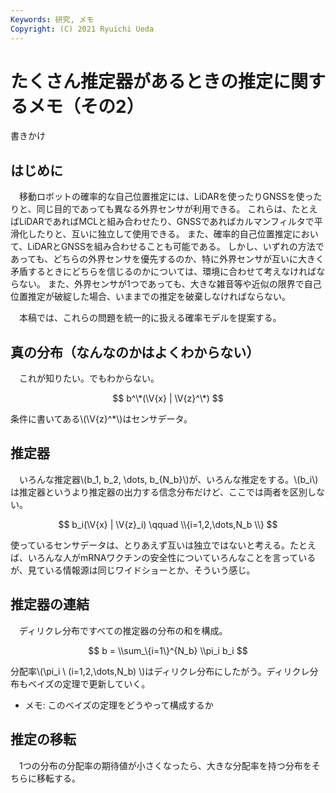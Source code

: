 ```yaml
---
Keywords: 研究, メモ
Copyright: (C) 2021 Ryuichi Ueda
---
```


# たくさん推定器があるときの推定に関するメモ（その2）

書きかけ

## はじめに

　移動ロボットの確率的な自己位置推定には、LiDARを使ったりGNSSを使ったりと、同じ目的であっても異なる外界センサが利用できる。
これらは、たとえばLiDARであればMCLと組み合わせたり、GNSSであればカルマンフィルタで平滑化したりと、互いに独立して使用できる。
また、確率的自己位置推定において、LiDARとGNSSを組み合わせることも可能である。
しかし、いずれの方法であっても、どちらの外界センサを優先するのか、特に外界センサが互いに大きく矛盾するときにどちらを信じるのかについては、環境に合わせて考えなければならない。
また、外界センサが1つであっても、大きな雑音等や近似の限界で自己位置推定が破綻した場合、いままでの推定を破棄しなければならない。


　本稿では、これらの問題を統一的に扱える確率モデルを提案する。

$$
	\newcommand{\V}[1]{\boldsymbol{#1}}
$$

## 真の分布（なんなのかはよくわからない）

　これが知りたい。でもわからない。

$$
	b^\*(\V{x} | \V{z}^\*)
$$

条件に書いてある\\(\V{z}^\*\\)はセンサデータ。

## 推定器

　いろんな推定器\\(b_1, b_2, \dots, b_{N_b}\\)が、いろんな推定をする。\\(b_i\\)は推定器というより推定器の出力する信念分布だけど、ここでは両者を区別しない。

$$
	b_i(\V{x} | \V{z}_i)  \qquad \\{i=1,2,\dots,N_b \\}
$$

使っているセンサデータは、とりあえず互いは独立ではないと考える。たとえば、いろんな人がmRNAワクチンの安全性についていろんなことを言っているが、見ている情報源は同じワイドショーとか、そういう感じ。

## 推定器の連結

　ディリクレ分布ですべての推定器の分布の和を構成。

$$
	b = \\sum_\{i=1\}^{N_b} \\pi_i b_i 
$$

分配率\\(\\pi_i \ (i=1,2,\dots,N_b) \\)はディリクレ分布にしたがう。ディリクレ分布もベイズの定理で更新していく。

* メモ: このベイズの定理をどうやって構成するか

## 推定の移転

　1つの分布の分配率の期待値が小さくなったら、大きな分配率を持つ分布をそちらに移転する。
